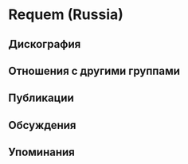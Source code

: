 # Requem (Russia)



## Дискография


## Отношения с другими группами


## Публикации


## Обсуждения


## Упоминания

